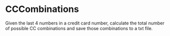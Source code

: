 # CCCombinations
Given the last 4 numbers in a credit card number, calculate the total number of possible CC combinations and save those combinations to a txt file.
